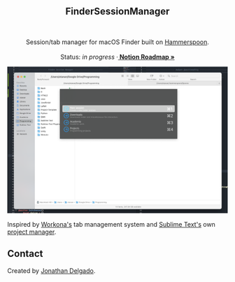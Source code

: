 <!-- Filename:      README.md -->
<!-- Author:        Jonathan Delgado -->
<!-- Description:   GitHub README -->

<!-- Header -->
<h2 align="center">FinderSessionManager</h2>
<br />
  <p align="center">
    Session/tab manager for macOS Finder built on <a href="https://www.hammerspoon.org/">Hammerspoon</a>.
    <br />
    <br />
    Status: <em>in progress</em>
    <!-- Notion Roadmap link -->
    ·<a href="https://otanan.notion.site/Finder-session-manager-0d5360a4a2754726897c3ad4638a502a"><strong>
        Notion Roadmap »
    </strong></a>
  </p>
</div>


<!-- Project Screenshot -->
![Screenshot](images/screenshot.png "Screenshot")

Inspired by [Workona's](https://workona.com/) tab management system and [Sublime Text's](https://www.sublimetext.com/) own [project manager](https://packagecontrol.io/packages/ProjectManager).

<!-- ## Table of contents
* [Contact](#contact)
* [Acknowledgments](#acknowledgments) -->


## Contact
Created by [Jonathan Delgado](https://jdelgado.net/).

<!-- <p align="right"><a href="#readme-top">Back to top</a></p> -->